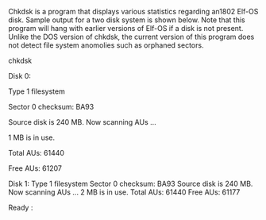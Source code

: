 Chkdsk is a program that displays various statistics regarding an1802 Elf-OS disk.
Sample output for a two disk system is shown below. Note that this program will
hang with earlier versions of Elf-OS if a disk is not present. Unlike the DOS
version of chkdsk, the current version of this program does not detect file 
system anomolies such as orphaned sectors.

  chkdsk
  
  Disk 0:
  
  Type 1 filesystem
  
  Sector 0 checksum: BA93
  
  Source disk is 240 MB. Now scanning AUs ...
  
  1 MB is in use.
  
  Total AUs: 61440
  
  Free  AUs: 61207
  
  

  Disk 1:
  Type 1 filesystem
  Sector 0 checksum: BA93
  Source disk is 240 MB. Now scanning AUs ...
  2 MB is in use.
  Total AUs: 61440
  Free  AUs: 61177
  
  Ready
  :
